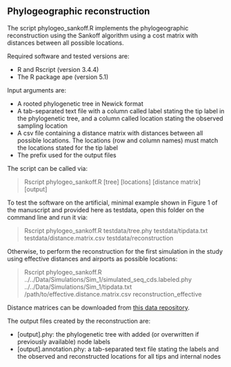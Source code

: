 ## Phylogeographic reconstruction

The script phylogeo_sankoff.R implements the phylogeographic reconstruction using the Sankoff algorithm using a cost matrix with distances between all possible locations.

Required software and tested versions are:
* R and Rscript (version 3.4.4)
* The R package ape (version 5.1)

Input arguments are:
* A rooted phylogenetic tree in Newick format
* A tab-separated text file with a column called label stating the tip label in the phylogenetic tree, and a column called location stating the observed sampling location
* A csv file containing a distance matrix with distances between all possible locations. The locations (row and column names) must match the locations stated for the tip label
* The prefix used for the output files

The script can be called via:
> Rscript phylogeo_sankoff.R \[tree\] \[locations\] \[distance matrix\] \[output\]

To test the software on the artificial, minimal example shown in Figure 1 of the manuscript and provided here as testdata, open this folder on the command line and run it via:
> Rscript phylogeo_sankoff.R testdata/tree.phy testdata/tipdata.txt testdata/distance.matrix.csv testdata/reconstruction

Otherwise, to perform the reconstruction for the first simulation in the study using effective distances and airports as possible locations:
> Rscript phylogeo_sankoff.R ../../Data/Simulations/Sim_1/simulated_seq_cds.labeled.phy ../../Data/Simulations/Sim_1/tipdata.txt /path/to/effective.distance.matrix.csv reconstruction_effective

Distance matrices can be downloaded from [this data repository](https://zenodo.org/record/2643163#.XMqf4kNS-EI).

The output files created by the reconstruction are:
* \[output\].phy: the phylogenetic tree with added (or overwritten if previously available) node labels
* \[output\].annotation.phy: a tab-separated text file stating the labels and the observed and reconstructed locations for all tips and internal nodes
